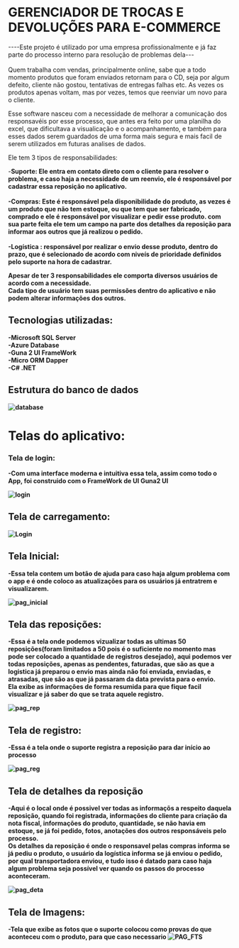 # GERENCIADOR DE TROCAS E DEVOLUÇÕES PARA E-COMMERCE
 ----Este projeto é utilizado por uma empresa profissionalmente e já faz parte do processo interno para resolução de problemas dela---<br/>
 <br/>
Quem trabalha com vendas, principalmente online, sabe que a todo momento produtos que foram enviados retornam para o CD, seja por algum defeito, cliente não gostou, tentativas de entregas falhas etc.
As vezes os produtos apenas voltam, mas por vezes, temos que reenviar um novo para o cliente.

Esse software nasceu com a necessidade de melhorar a comunicação dos responsavéis por esse processo, que antes era feito por uma planilha do excel, que dificultava a visualicação e o acompanhamento,
e também para esses dados serem guardados de uma forma mais segura e mais facil de serem utilizados em futuras analises de dados.

Ele tem 3 tipos de responsabilidades:

  -<b>Suporte: Ele entra em contato direto com o cliente para resolver o problema, e caso haja a necessidade de um reenvio, ele é responsável por cadastrar essa reposição no aplicativo.<br/>
  <br/>
  -Compras: Este é responsável pela disponibilidade do produto, as vezes é um produto que não tem estoque, ou que tem que ser fabricado, comprado e ele é responsável por visualizar
  e pedir esse produto. com sua parte feita ele tem um campo na parte dos detalhes da reposição para informar aos outros que já realizou o pedido.<br/>
  <br/>
  -Logística : responsável por realizar o envio desse produto, dentro do prazo, que é selecionado de acordo com niveís de prioridade definidos pelo suporte na hora de cadastrar.<br/><b/>

Apesar de ter 3 responsabilidades ele comporta diversos usuários de acordo com a necessidade.<br/>
Cada tipo de usuário tem suas permissões dentro do aplicativo e não podem alterar informações dos outros.

## Tecnologias utilizadas:<br/>
 -Microsoft SQL Server<br/>
 -Azure Database<br/>
 -Guna 2 UI FrameWork<br/>
 -Micro ORM Dapper<br/>
 -C# .NET<br/>

## Estrutura do banco de dados

![database](https://github.com/user-attachments/assets/9910fe8a-2a09-4dde-8031-c92f0bb9a240)



# Telas do aplicativo:

### Tela de login:

-Com uma interface moderna e intuitiva essa tela, assim como todo o App, foi construido com o FrameWork de UI Guna2 UI

![login](https://github.com/user-attachments/assets/d1000a6b-b603-4d12-a709-d3cfae8034de)

## Tela de carregamento:
 
![Login](https://github.com/user-attachments/assets/f296bec1-b4f9-489d-b3bc-be1cb7aad3e9)

## Tela Inicial:

-Essa tela contem um botão de ajuda para caso haja algum problema com o app e é onde coloco as atualizações para os usuários já entratrem e visualizarem.

![pag_inicial](https://github.com/user-attachments/assets/42583865-ba21-4502-8d96-164bf062c45e)

## Tela das reposições:

-Essa é a tela onde podemos vizualizar todas as ultimas 50 reposições(foram limitados a 50 pois é o suficiente no momento mas pode ser colocado a quantidade de registros desejado),
aqui podemos ver todas reposições, apenas as pendentes, faturadas, que são as que a logistica já preparou o envio mas ainda não foi enviada, enviadas, e atrasadas, que são as que já passaram da data prevista para o envio.<br/>
Ela exibe as informações de forma resumida para que fique facil visualizar e já saber do que se trata aquele registro.

![pag_rep](https://github.com/user-attachments/assets/36ec3128-df9e-46e8-8a1a-d7f684ef7c53)


## Tela de registro:

-Essa é a tela onde o suporte registra a reposição para dar início ao processo

![pag_reg](https://github.com/user-attachments/assets/aa7493d0-3e27-4b01-86df-04a8b5039e78)

## Tela de detalhes da reposição

-Aqui é o local onde é possivel ver todas as informaçõs a respeito daquela reposição, quando foi registrada, informações do cliente para criação da nota fiscal, informações do produto, quantidade, se não havia em estoque, se já foi pedido,
fotos, anotações dos outros responsáveis pelo processo.
<br/>
Os detalhes da reposição é onde o responsavel pelas compras informa se já pediu o produto, o usuário da logística informa se já enviou o pedido, por qual transportadora enviou, e tudo isso é datado para caso haja algum problema seja possível ver
quando os passos do processo aconteceram.

![pag_deta](https://github.com/user-attachments/assets/5bbc7378-7752-4949-a4ae-6d633ee25c18)

## Tela de Imagens:

-Tela que exibe as fotos que o suporte colocou como provas do que aconteceu com o produto, para que caso necessario
![PAG_FTS](https://github.com/user-attachments/assets/4a6a8a50-9846-42c6-ba1e-b5d58f4da6bb)
